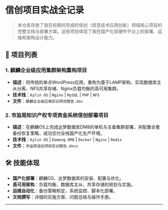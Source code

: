 # 信创项目实战全记录

> 本仓库存放了我在校期间完成的信创（信息技术应用创新）领域核心项目的完整文档与部署方案。这些项目体现了我在国产化软硬件平台上的部署、运维和架构设计能力。

## 📂 项目列表

### 1. 麒麟企业级应用集群架构重构项目
- **描述**：将传统的单点WordPress应用，重构为基于LAMP架构、实现数据库主从分离、NFS共享存储、Nginx负载均衡的高可用集群。
- **技术栈**：`Kylin OS` | `Nginx` | `MySQL` | `PHP` | `NFS`
- **文件**：`麒麟企业级应用实训项目报告.doc`

### 2. 市监局知识产权专项资金系统信创部署项目
- **描述**：在麒麟OS上完成达梦数据库DM8的单机与主备集群部署，并配置全套备份恢复策略，成功交付全栈国产化生产环境。
- **技术栈**：`Kylin OS` | `Dameng DM8` | `Docker` | `Nginx` | `Redis`
- **文件**：`市监局信创项目实训报告.docx`

## 🛠️ 技能体现
- **国产化部署**：麒麟OS、达梦数据库的安装、配置与优化。
- **高可用架构**：负载均衡、数据库主从、共享存储的规划与实施。
- **运维自动化**：备份策略制定、系统监控、脚本化部署。
- **文档撰写**：详细的实施方案、问题总结与操作手册。

---

